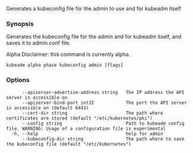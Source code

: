 
Generates a kubeconfig file for the admin to use and for kubeadm itself

### Synopsis

Generates the kubeconfig file for the admin and for kubeadm itself, and saves it to admin.conf file. 

Alpha Disclaimer: this command is currently alpha.

```
kubeadm alpha phase kubeconfig admin [flags]
```

### Options

```
      --apiserver-advertise-address string   The IP address the API server is accessible on
      --apiserver-bind-port int32            The port the API server is accessible on (default 6443)
      --cert-dir string                      The path where certificates are stored (default "/etc/kubernetes/pki")
      --config string                        Path to kubeadm config file. WARNING: Usage of a configuration file is experimental
  -h, --help                                 help for admin
      --kubeconfig-dir string                The path where to save the kubeconfig file (default "/etc/kubernetes")
```

